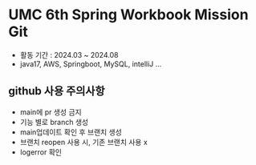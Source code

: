 # UMC 6th Spring Workbook Mission Git
- 활동 기간 : 2024.03 ~ 2024.08
- java17, AWS, Springboot, MySQL, intelliJ ...

## github 사용 주의사항
- main에 pr 생성 금지
- 기능 별로 branch 생성
- main업데이트 확인 후 브랜치 생성
- 브랜치 reopen 사용 시, 기존 브랜치 사용 x
- logerror 확인
